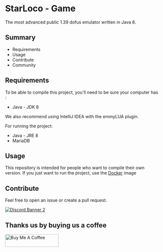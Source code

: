 # StarLoco - Game
The most advanced public 1.39 dofus emulator written in Java 8.

## Summary
- Requirements
- Usage
- Contribute
- Community

## Requirements

To be able to compile this project, you'll need to be sure your computer has :
- Java - JDK 8

We also recommend using IntelliJ IDEA with the emmyLUA plugin.

For running the project:
- Java - JRE 8
- MariaDB

## Usage

This repository is intended for people who want to compile their own version.
If you just want to run the project, use the [Docker](https://github.com/StarLoco/StarLoco/tree/main/docker) image

## Contribute

Feel free to open an issue or create a pull request.

<a href="https://discord.com/invite/k3Yk9DuhgY">![Discord Banner 2](https://discordapp.com/api/guilds/856945561421086730/widget.png?style=banner2)</a>

## Thanks us by buying us a coffee

<a href="https://www.buymeacoffee.com/starloco" target="_blank"><img src="https://cdn.buymeacoffee.com/buttons/default-orange.png" alt="Buy Me A Coffee" height="41" width="174"></a>
